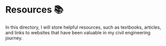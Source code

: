 # **Resources** 📚
In this directory, I will store helpful resources, such as textbooks, articles, and links to websites that have been valuable in my civil engineering journey.
